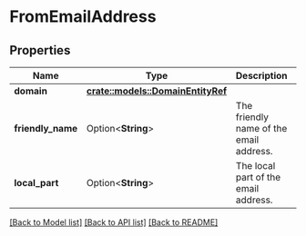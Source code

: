 # FromEmailAddress

## Properties

Name | Type | Description | Notes
------------ | ------------- | ------------- | -------------
**domain** | [**crate::models::DomainEntityRef**](DomainEntityRef.md) |  | 
**friendly_name** | Option<**String**> | The friendly name of the email address. | [optional]
**local_part** | Option<**String**> | The local part of the email address. | [optional]

[[Back to Model list]](../README.md#documentation-for-models) [[Back to API list]](../README.md#documentation-for-api-endpoints) [[Back to README]](../README.md)


